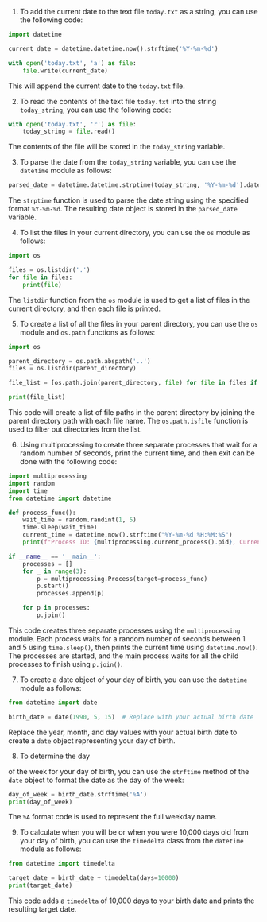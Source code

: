 1. To add the current date to the text file `today.txt` as a string, you can use the following code:

```python
import datetime

current_date = datetime.datetime.now().strftime('%Y-%m-%d')

with open('today.txt', 'a') as file:
    file.write(current_date)
```

This will append the current date to the `today.txt` file.

2. To read the contents of the text file `today.txt` into the string `today_string`, you can use the following code:

```python
with open('today.txt', 'r') as file:
    today_string = file.read()
```

The contents of the file will be stored in the `today_string` variable.

3. To parse the date from the `today_string` variable, you can use the `datetime` module as follows:

```python
parsed_date = datetime.datetime.strptime(today_string, '%Y-%m-%d').date()
```

The `strptime` function is used to parse the date string using the specified format `%Y-%m-%d`. The resulting date object is stored in the `parsed_date` variable.

4. To list the files in your current directory, you can use the `os` module as follows:

```python
import os

files = os.listdir('.')
for file in files:
    print(file)
```

The `listdir` function from the `os` module is used to get a list of files in the current directory, and then each file is printed.

5. To create a list of all the files in your parent directory, you can use the `os` module and `os.path` functions as follows:

```python
import os

parent_directory = os.path.abspath('..')
files = os.listdir(parent_directory)

file_list = [os.path.join(parent_directory, file) for file in files if os.path.isfile(os.path.join(parent_directory, file))]

print(file_list)
```

This code will create a list of file paths in the parent directory by joining the parent directory path with each file name. The `os.path.isfile` function is used to filter out directories from the list.

6. Using multiprocessing to create three separate processes that wait for a random number of seconds, print the current time, and then exit can be done with the following code:

```python
import multiprocessing
import random
import time
from datetime import datetime

def process_func():
    wait_time = random.randint(1, 5)
    time.sleep(wait_time)
    current_time = datetime.now().strftime("%Y-%m-%d %H:%M:%S")
    print(f"Process ID: {multiprocessing.current_process().pid}, Current Time: {current_time}")

if __name__ == '__main__':
    processes = []
    for _ in range(3):
        p = multiprocessing.Process(target=process_func)
        p.start()
        processes.append(p)

    for p in processes:
        p.join()
```

This code creates three separate processes using the `multiprocessing` module. Each process waits for a random number of seconds between 1 and 5 using `time.sleep()`, then prints the current time using `datetime.now()`. The processes are started, and the main process waits for all the child processes to finish using `p.join()`.

7. To create a date object of your day of birth, you can use the `datetime` module as follows:

```python
from datetime import date

birth_date = date(1990, 5, 15)  # Replace with your actual birth date
```

Replace the year, month, and day values with your actual birth date to create a `date` object representing your day of birth.

8. To determine the day

 of the week for your day of birth, you can use the `strftime` method of the `date` object to format the date as the day of the week:

```python
day_of_week = birth_date.strftime('%A')
print(day_of_week)
```

The `%A` format code is used to represent the full weekday name.

9. To calculate when you will be or when you were 10,000 days old from your day of birth, you can use the `timedelta` class from the `datetime` module as follows:

```python
from datetime import timedelta

target_date = birth_date + timedelta(days=10000)
print(target_date)
```

This code adds a `timedelta` of 10,000 days to your birth date and prints the resulting target date.